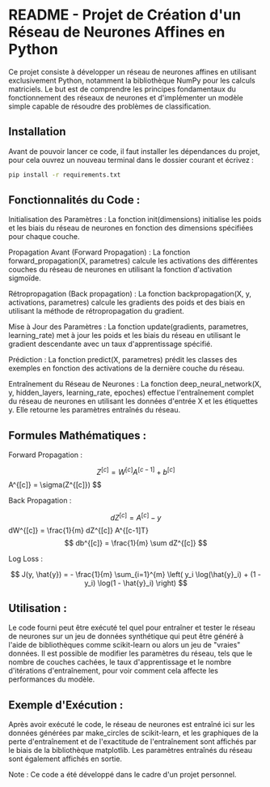 # README - Projet de Création d'un Réseau de Neurones Affines en Python

Ce projet consiste à développer un réseau de neurones affines en utilisant exclusivement Python, notamment la bibliothèque NumPy pour les calculs matriciels. Le but est de comprendre les principes fondamentaux du fonctionnement des réseaux de neurones et d'implémenter un modèle simple capable de résoudre des problèmes de classification.

## Installation

Avant de pouvoir lancer ce code, il faut installer les dépendances du projet, pour cela ouvrez un nouveau terminal dans le dossier courant et écrivez : 
```bash
pip install -r requirements.txt
```

## Fonctionnalités du Code :

Initialisation des Paramètres : La fonction init(dimensions) initialise les poids et les biais du réseau de neurones en fonction des dimensions spécifiées pour chaque couche.

Propagation Avant (Forward Propagation) : La fonction forward_propagation(X, parametres) calcule les activations des différentes couches du réseau de neurones en utilisant la fonction d'activation sigmoïde.

Rétropropagation (Back propagation) : La fonction backpropagation(X, y, activations, parametres) calcule les gradients des poids et des biais en utilisant la méthode de rétropropagation du gradient.

Mise à Jour des Paramètres : La fonction update(gradients, parametres, learning_rate) met à jour les poids et les biais du réseau en utilisant le gradient descendante avec un taux d'apprentissage spécifié.

Prédiction : La fonction predict(X, parametres) prédit les classes des exemples en fonction des activations de la dernière couche du réseau.

Entraînement du Réseau de Neurones : La fonction deep_neural_network(X, y, hidden_layers, learning_rate, epoches) effectue l'entraînement complet du réseau de neurones en utilisant les données d'entrée X et les étiquettes y. Elle retourne les paramètres entraînés du réseau.

## Formules Mathématiques :

Forward Propagation : 

$$ Z^{[c]} = W^{[c]}A^{[c-1]} + b^{[c]} $$ A^{[c]} = \sigma(Z^{[c]}) $$

Back Propagation : 

$$ dZ^{[c]} = A^{[c]} - y $$ dW^{[c]} = \frac{1}{m} dZ^{[c]} A^{[c-1]T} $$ db^{[c]} = \frac{1}{m} \sum dZ^{[c]} $$

Log Loss : 

$$ J(y, \hat{y}) = - \frac{1}{m} \sum_{i=1}^{m} \left( y_i \log(\hat{y}_i) + (1 - y_i) \log(1 - \hat{y}_i) \right) $$

## Utilisation :

Le code fourni peut être exécuté tel quel pour entraîner et tester le réseau de neurones sur un jeu de données synthétique qui peut être généré à l'aide de bibliothèques comme scikit-learn ou alors un jeu de "vraies" données. Il est possible de modifier les paramètres du réseau, tels que le nombre de couches cachées, le taux d'apprentissage et le nombre d'itérations d'entraînement, pour voir comment cela affecte les performances du modèle.

## Exemple d'Exécution :

Après avoir exécuté le code, le réseau de neurones est entraîné ici sur les données générées par make_circles de scikit-learn, et les graphiques de la perte d'entraînement et de l'exactitude de l'entraînement sont affichés par le biais de la bibliothèque matplotlib. Les paramètres entraînés du réseau sont également affichés en sortie.

Note : Ce code a été développé dans le cadre d'un projet personnel.
